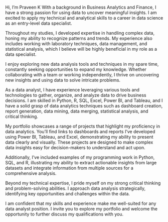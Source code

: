 Hi, I’m Praveen K With a background in Business Analytics and Finance, I have a strong passion for using data to uncover meaningful insights. I am excited to apply my technical and analytical skills to a career in data science as an entry-level data specialist.

Throughout my studies, I developed expertise in handling complex data, honing my ability to recognize patterns and trends. My experience also includes working with laboratory techniques, data management, and statistical analysis, which I believe will be highly beneficial in my role as a data specialist.

I enjoy exploring new data analysis tools and techniques in my spare time, constantly seeking opportunities to expand my knowledge. Whether collaborating with a team or working independently, I thrive on uncovering new insights and using data to solve intricate problems.

As a data analyst, I have experience leveraging various tools and technologies to gather, organize, and analyze data to drive business decisions. I am skilled in Python, R, SQL, Excel, Power BI, and Tableau, and I have a solid grasp of data analytics techniques such as dashboard creation, report generation, data mining, data merging, statistical analysis, and critical thinking.

My portfolio showcases a range of projects that highlight my proficiency in data analytics. You’ll find links to dashboards and reports I’ve developed using Power BI, Tableau, and Excel, demonstrating my ability to present data clearly and visually. These projects are designed to make complex data insights easy for decision-makers to understand and act upon.

Additionally, I’ve included examples of my programming work in Python, SQL, and R, illustrating my ability to extract actionable insights from large datasets and integrate information from multiple sources for a comprehensive analysis.

Beyond my technical expertise, I pride myself on my strong critical thinking and problem-solving abilities. I approach data analysis strategically, identifying key opportunities and challenges within the data.

I am confident that my skills and experience make me well-suited for any data analyst position. I invite you to explore my portfolio and welcome the opportunity to further discuss my qualifications with you.


<!---
PraveenK3105/PraveenK3105 is a ✨ special ✨ repository because its `README.md` (this file) appears on your GitHub profile.
You can click the Preview link to take a look at your changes.
--->
